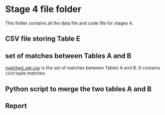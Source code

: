 # Stage 4 file folder

This folder contains all the data file and code file for stages 4. 

## CSV file storing Table E


## set of matches between Tables A and B 

[matched_set.csv](matched_set.csv) is the set of matches between Tables A and B. It contains 
`1329` tuple 
matches.

## Python script to merge the two tables A and B



## Report


